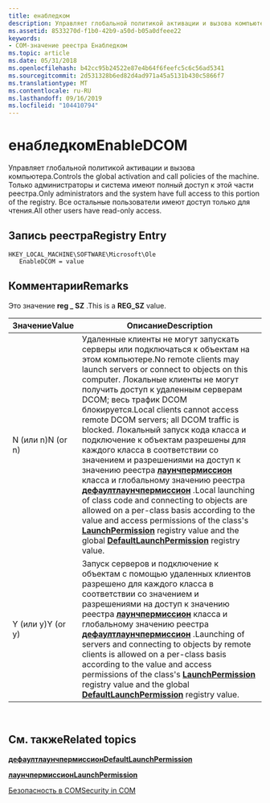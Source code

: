 ```yaml
---
title: енабледком
description: Управляет глобальной политикой активации и вызова компьютера. Только администраторы и система имеют полный доступ к этой части реестра. Все остальные пользователи имеют доступ только для чтения.
ms.assetid: 8533270d-f1b0-42b9-a50d-b05a0dfeee22
keywords:
- COM-значение реестра Енабледком
ms.topic: article
ms.date: 05/31/2018
ms.openlocfilehash: b42cc95b24522e87e4b64f6feefc5c6c56ad5341
ms.sourcegitcommit: 2d531328b6ed82d4ad971a45a5131b430c5866f7
ms.translationtype: MT
ms.contentlocale: ru-RU
ms.lasthandoff: 09/16/2019
ms.locfileid: "104410794"
---
```

# <a name="enabledcom"></a><span data-ttu-id="cef39-106">енабледком</span><span class="sxs-lookup"><span data-stu-id="cef39-106">EnableDCOM</span></span>

<span data-ttu-id="cef39-107">Управляет глобальной политикой активации и вызова компьютера.</span><span class="sxs-lookup"><span data-stu-id="cef39-107">Controls the global activation and call policies of the machine.</span></span> <span data-ttu-id="cef39-108">Только администраторы и система имеют полный доступ к этой части реестра.</span><span class="sxs-lookup"><span data-stu-id="cef39-108">Only administrators and the system have full access to this portion of the registry.</span></span> <span data-ttu-id="cef39-109">Все остальные пользователи имеют доступ только для чтения.</span><span class="sxs-lookup"><span data-stu-id="cef39-109">All other users have read-only access.</span></span>

## <a name="registry-entry"></a><span data-ttu-id="cef39-110">Запись реестра</span><span class="sxs-lookup"><span data-stu-id="cef39-110">Registry Entry</span></span>

```
HKEY_LOCAL_MACHINE\SOFTWARE\Microsoft\Ole
   EnableDCOM = value
```

## <a name="remarks"></a><span data-ttu-id="cef39-111">Комментарии</span><span class="sxs-lookup"><span data-stu-id="cef39-111">Remarks</span></span>

<span data-ttu-id="cef39-112">Это значение **reg \_ SZ** .</span><span class="sxs-lookup"><span data-stu-id="cef39-112">This is a **REG\_SZ** value.</span></span>



| <span data-ttu-id="cef39-113">Значение</span><span class="sxs-lookup"><span data-stu-id="cef39-113">Value</span></span>    | <span data-ttu-id="cef39-114">Описание</span><span class="sxs-lookup"><span data-stu-id="cef39-114">Description</span></span>                                                                                                                                                                                                                                                                                                                                                                                                                                                            |
|----------|------------------------------------------------------------------------------------------------------------------------------------------------------------------------------------------------------------------------------------------------------------------------------------------------------------------------------------------------------------------------------------------------------------------------------------------------------------------------|
| <span data-ttu-id="cef39-115">N (или n)</span><span class="sxs-lookup"><span data-stu-id="cef39-115">N (or n)</span></span> | <span data-ttu-id="cef39-116">Удаленные клиенты не могут запускать серверы или подключаться к объектам на этом компьютере.</span><span class="sxs-lookup"><span data-stu-id="cef39-116">No remote clients may launch servers or connect to objects on this computer.</span></span> <span data-ttu-id="cef39-117">Локальные клиенты не могут получить доступ к удаленным серверам DCOM; весь трафик DCOM блокируется.</span><span class="sxs-lookup"><span data-stu-id="cef39-117">Local clients cannot access remote DCOM servers; all DCOM traffic is blocked.</span></span> <span data-ttu-id="cef39-118">Локальный запуск кода класса и подключение к объектам разрешены для каждого класса в соответствии со значением и разрешениями на доступ к значению реестра [**лаунчпермиссион**](launchpermission.md) класса и глобальному значению реестра [**дефаултлаунчпермиссион**](defaultlaunchpermission.md) .</span><span class="sxs-lookup"><span data-stu-id="cef39-118">Local launching of class code and connecting to objects are allowed on a per-class basis according to the value and access permissions of the class's [**LaunchPermission**](launchpermission.md) registry value and the global [**DefaultLaunchPermission**](defaultlaunchpermission.md) registry value.</span></span> |
| <span data-ttu-id="cef39-119">Y (или y)</span><span class="sxs-lookup"><span data-stu-id="cef39-119">Y (or y)</span></span> | <span data-ttu-id="cef39-120">Запуск серверов и подключение к объектам с помощью удаленных клиентов разрешено для каждого класса в соответствии со значением и разрешениями на доступ к значению реестра [**лаунчпермиссион**](launchpermission.md) класса и глобальному значению реестра [**дефаултлаунчпермиссион**](defaultlaunchpermission.md) .</span><span class="sxs-lookup"><span data-stu-id="cef39-120">Launching of servers and connecting to objects by remote clients is allowed on a per-class basis according to the value and access permissions of the class's [**LaunchPermission**](launchpermission.md) registry value and the global [**DefaultLaunchPermission**](defaultlaunchpermission.md) registry value.</span></span>                                                                                                                                                    |



 

## <a name="related-topics"></a><span data-ttu-id="cef39-121">См. также</span><span class="sxs-lookup"><span data-stu-id="cef39-121">Related topics</span></span>

<dl> <dt>

[<span data-ttu-id="cef39-122">**дефаултлаунчпермиссион**</span><span class="sxs-lookup"><span data-stu-id="cef39-122">**DefaultLaunchPermission**</span></span>](defaultlaunchpermission.md)
</dt> <dt>

[<span data-ttu-id="cef39-123">**лаунчпермиссион**</span><span class="sxs-lookup"><span data-stu-id="cef39-123">**LaunchPermission**</span></span>](launchpermission.md)
</dt> <dt>

[<span data-ttu-id="cef39-124">Безопасность в COM</span><span class="sxs-lookup"><span data-stu-id="cef39-124">Security in COM</span></span>](security-in-com.md)
</dt> </dl>

 

 




